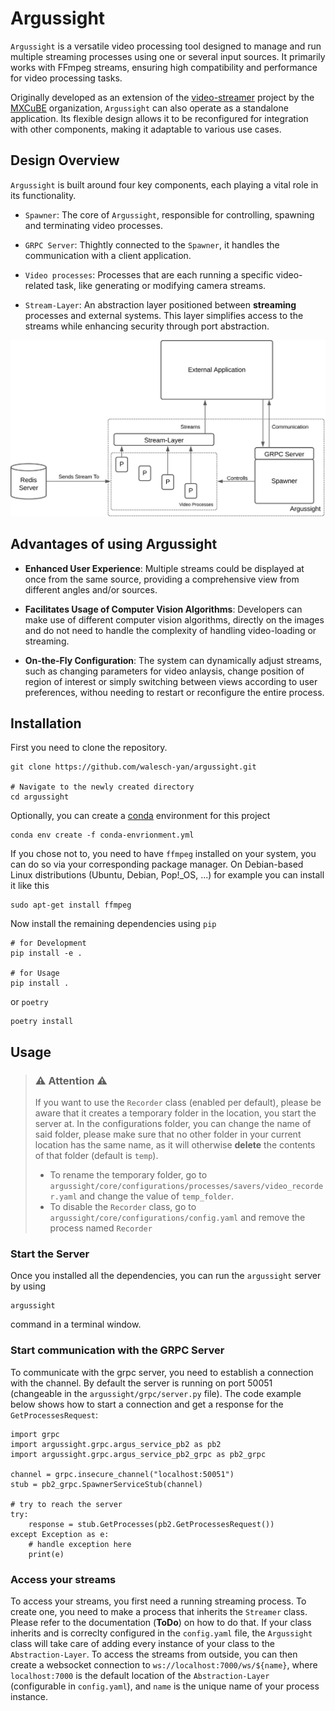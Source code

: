 # Argussight

`Argussight` is a versatile video processing tool designed to manage and run multiple streaming processes using one or several input sources. It primarily works with FFmpeg streams, ensuring high compatibility and performance for video processing tasks.

Originally developed as an extension of the [video-streamer](https://github.com/mxcube/video-streamer) project by the [MXCuBE](https://github.com/mxcube) organization, `Argussight` can also operate as a standalone application. Its flexible design allows it to be reconfigured for integration with other components, making it adaptable to various use cases.

## Design Overview

`Argussight` is built around four key components, each playing a vital role in its functionality.

- `Spawner`: The core of `Argussight`, responsible for controlling, spawning and terminating video processes.

- `GRPC Server`: Thightly connected to the `Spawner`, it handles the communication with a client application.

- `Video processes`: Processes that are each running a specific video-related task, like generating or modifying camera streams.

- `Stream-Layer`: An abstraction layer positioned between **streaming** processes and external systems. This layer simplifies access to the streams while enhancing security through port abstraction.

![Argussight Overview](./assets/Overview.svg)

## Advantages of using Argussight

- **Enhanced User Experience**: Multiple streams could be displayed at once from the same source, providing a comprehensive view from different angles and/or sources.

- **Facilitates Usage of Computer Vision Algorithms**: Developers can make use of different computer vision algorithms, directly on the images and do not need to handle the complexity of handling video-loading or streaming.

- **On-the-Fly Configuration**: The system can dynamically adjust streams, such as changing parameters for video anlaysis, change position of region of interest or simply switching between views according to user preferences, withou needing to restart or reconfigure the entire process.

## Installation

First you need to clone the repository.

```
git clone https://github.com/walesch-yan/argussight.git

# Navigate to the newly created directory
cd argussight
```

Optionally, you can create a [conda](https://docs.conda.io/projects/conda/en/latest/user-guide/install/index.html) environment for this project

```
conda env create -f conda-envrionment.yml
```

If you chose not to, you need to have `ffmpeg` installed on your system, you can do so via your corresponding package manager.
On Debian-based Linux distributions (Ubuntu, Debian, Pop!_OS, ...) for example you can install it like this

```
sudo apt-get install ffmpeg
```

Now install the remaining dependencies using `pip`

```
# for Development
pip install -e .

# for Usage
pip install .
```

or `poetry`

```
poetry install
```

## Usage

> ### ⚠️ Attention ⚠️
> If you want to use the `Recorder` class (enabled per default), please be aware that it creates a temporary folder in the location, you start the server at.
> In the configurations folder, you can change the name of said folder, please make sure that no other folder in your current location has the same name, as it will otherwise **delete** the contents of that folder (default is `temp`).
> - To rename the temporary folder, go to `argussight/core/configurations/processes/savers/video_recorder.yaml` and change the value of `temp_folder`.
> - To disable the `Recorder` class, go to `argussight/core/configurations/config.yaml` and remove the process named `Recorder`

### Start the Server

Once you installed all the dependencies, you can run the `argussight` server by using

```
argussight
```

command in a terminal window.

### Start communication with the GRPC Server

To communicate with the grpc server, you need to establish a connection with the channel. By default the server is running on port 50051 (changeable in the `argussight/grpc/server.py` file). The code example below shows how to start a connection and get a response for the `GetProcessesRequest`:

```
import grpc
import argussight.grpc.argus_service_pb2 as pb2
import argussight.grpc.argus_service_pb2_grpc as pb2_grpc

channel = grpc.insecure_channel("localhost:50051")
stub = pb2_grpc.SpawnerServiceStub(channel)

# try to reach the server
try:
    response = stub.GetProcesses(pb2.GetProcessesRequest())
except Exception as e:
    # handle exception here
    print(e)
```

### Access your streams

To access your streams, you first need a running streaming process. To create one, you need to make a process that inherits the `Streamer` class. Please refer to the documentation (**ToDo**) on how to do that. If your class inherits and is correclty configured in the `config.yaml` file, the `Argussight` class will take care of adding every instance of your class to the `Abstraction-Layer`. To access the streams from outside, you can then create a websocket connection to `ws://localhost:7000/ws/${name}`, where `localhost:7000` is the default location of the `Abstraction-Layer` (configurable in `config.yaml`), and `name` is the unique name of your process instance.
